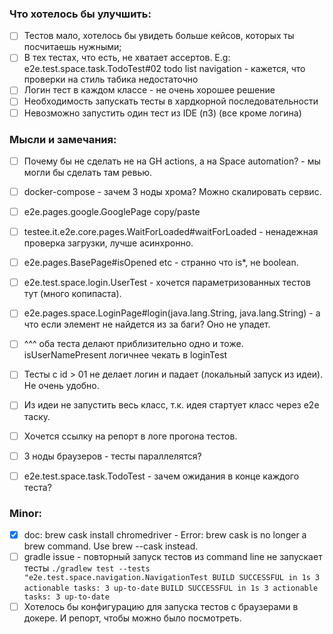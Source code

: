 ### Что хотелось бы улучшить:

- [ ] Тестов мало, хотелось бы увидеть больше кейсов, которых ты посчитаешь нужными;
- [ ] В тех тестах, что есть, не хватает ассертов. E.g: e2e.test.space.task.TodoTest#02 todo list navigation - кажется, что проверки на стиль табика недостаточно
- [ ] Логин тест в каждом классе - не очень хорошее решение
- [ ] Необходимость запускать тесты в хардкорной последовательности
- [ ] Невозможно запустить один тест из IDE (п3) (все кроме логина)

### Мысли и замечания:

- [ ] Почему бы не сделать не на GH actions, а на Space automation? - мы могли бы сделать там ревью.
- [ ] docker-compose - зачем 3 ноды хрома? Можно скалировать сервис.
- [ ] e2e.pages.google.GooglePage copy/paste
- [ ] testee.it.e2e.core.pages.WaitForLoaded#waitForLoaded - ненадежная проверка загрузки, лучше асинхронно.
- [ ] e2e.pages.BasePage#isOpened etc - странно что is*, не boolean.

- [ ] e2e.test.space.login.UserTest - хочется параметризованных тестов тут (много копипаста).
- [ ] e2e.pages.space.LoginPage#login(java.lang.String, java.lang.String) - а что если элемент не найдется из за баги? Оно не упадет.
- [ ] ^^^ оба теста делают приблизительно одно и тоже. isUserNamePresent логичнее чекать в loginTest

- [ ] Тесты с id > 01 не делает логин и падает (локальный запуск из идеи). Не очень удобно.
- [ ] Из идеи не запустить весь класс, т.к. идея стартует класс через e2e таску.
- [ ] Хочется ссылку на репорт в логе прогона тестов.

- [ ] 3 ноды браузеров - тесты параллелятся?
- [ ] e2e.test.space.task.TodoTest - зачем ожидания в конце каждого теста?

### Minor:

- [x] doc: brew cask install chromedriver - Error: brew cask is no longer a brew command. Use brew <command> --cask instead.
- [ ] gradle issue - повторный запуск тестов из command line не запускает тесты
``
./gradlew test --tests "e2e.test.space.navigation.NavigationTest
BUILD SUCCESSFUL in 1s
3 actionable tasks: 3 up-to-date
``
``
BUILD SUCCESSFUL in 1s
3 actionable tasks: 3 up-to-date
``
- [ ] Хотелось бы конфигурацию для запуска тестов с браузерами в докере. И репорт, чтобы можно было посмотреть.
